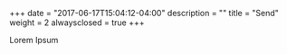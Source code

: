 +++
date = "2017-06-17T15:04:12-04:00"
description = ""
title = "Send"
weight = 2
alwaysclosed = true
+++

Lorem Ipsum
